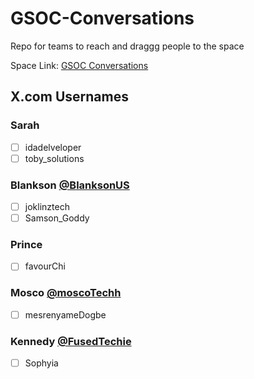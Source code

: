 # GSOC-Conversations
Repo for teams to reach and draggg people to the space

Space Link:  [GSOC Conversations](bit.ly/gsoc-conv)


## X.com Usernames

### Sarah
- [ ] idadelveloper
- [ ] toby_solutions

### Blankson [@BlanksonUS](https://x.com/BlanksonUS)
- [ ] joklinztech
- [ ] Samson_Goddy

### Prince
- [ ] favourChi

### Mosco [@moscoTechh](https://x.com/moscoTechh)
- [ ] mesrenyameDogbe

### Kennedy [@FusedTechie](https://x.com/FusedTechie)
- [ ] Sophyia


